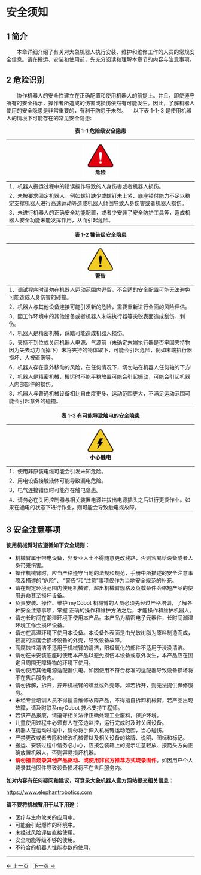 # 安全须知
## 1 简介
&emsp;&emsp;本章详细介绍了有关对大象机器人执行安装、维护和维修工作的人员的常规安全信息。请在搬运、安装和使用前，先充分阅读和理解本章节的内容与注意事项。

## 2 危险识别
&emsp;&emsp;协作机器人的安全性建立在正确配置和使用机器人的前提上。并且，即使遵守所有的安全指示，操作者所造成的伤害或损伤依然有可能发生。因此，了解机器人使用的安全隐患是非常重要的，有利于防患于未然。
&emsp;以下表 1-1~3 是使用机器人的情境下可能存在的常见安全隐患:
<!--  
<!--<style>table {
        width:100%;
        table-layout: fixed; 
        }
        td {  
            word-break:break-all;
           
            } 
        #flag{
             width: 100%;
        }
</style>-->
<center> <strong>表 1-1 危险级安全隐患</strong></center>

|<div align=center><img src="../resources/3-UserNotes/weixian.png" alt="img-1" width="100" height=“auto” />| 
| :--- |
| 1、机器人搬运过程中的错误操作导致的人身伤害或者机器人损伤。 |
| 2、未按要求固定机器人，例如螺钉缺少或螺钉未上紧、底座锁付能力不足以稳定支撑机器人进行高速运动等造成机器人倾倒导致人身伤害或者机器人损伤。 |
| 3、未进行机器人的正确安全功能配置，或者少安装了安全防护工具等，造成机器人安全功能未能发挥作用，从而引起危险。 |

<!-- <table>
  <tr>
    <td colspan="2"><img src="../resources/3-UserNotes/weixian.png" style="display: block; margin: 0 auto;"></td>
  </tr>
  <tr>
    <td>1</td>
    <td id=flag>机器人搬运过程中的错误操作导致的人身伤害或者机器人损伤。
    </td>

    
  </tr>
  <tr>
    <td>2</td>
    <td id=flag>未按要求固定机器人，例如螺钉缺少或螺钉未上紧、底座锁付能力不足以稳定支撑机器人进行高速运动等造成机器人倾倒导致人身伤害或者机器人损伤。</td>

    
  </tr>

  <tr>
    <td>3</td>
    <td id=flag>未进行机器人的正确安全功能配置，或者少安装了安全防护工具等，造成机器人安全功能未能发挥作用，从而引起危险。
    </td>
    
  </tr>
</table> -->


<center> <strong>表 1-2 警告级安全隐患</strong></center>

|<div align=center><img src="../resources/3-UserNotes/jigao.png" alt="img-1" width="100" height=“auto” />| 
| :--- |
| 1、调试程序时请勿在机器人运动范围内逗留，不合适的安全配置可能无法避免可能造成人身伤害的碰撞。 |
| 2、机器人与其他设备连接可能引发新的危险，需要重新进行全面的风险评估。 |
| 3、因工作环境中的其他设备或者机器人末端执行器等尖锐表面造成刮伤、刺伤。 |
| 4、机器人是精密机械，踩踏可能造成机器人损伤。 |
| 5、夹持不到位或关闭机器人电源、气源前（未确定末端执行器是否牢固夹持物因为失去动力而掉下）未将夹持的物体取下，可能会引起危险，例如末端执行器损坏、人被砸伤等。 |
| 6、机器人存在意外移动的风险，在任何情况下，切勿站在机器人任何轴的下方! |
| 7、机器人是精密机械，搬运时不能平稳放置可能会引起振动，可能会引起机器人内部部件的损伤。 |
| 8、机器人与普通机械设备相比自由度更多、运动范围更大，不满足运动范围可能会引起意外的碰撞。 |

<!-- <table>
  <tr>
    <td colspan="2"><img src="../resources/3-UserNotes/jigao.png" style="display: block; margin: 0 auto;"></td>
  </tr>
  <tr>
    <td>1</td>
    <td id=flag>调试程序时请勿在机器人运动范围内逗留，不合适的安全配置可能无法避免可能造成人身伤害的碰撞。
    </td>

    
  </tr>
  <tr>
    <td>2</td>
    <td id=flag>机器人与其他设备连接可能引发新的危险，需要重新进行全面的风险评估。
    </td> 
  </tr>

  <tr>
    <td>3</td>
    <td id=flag>因工作环境中的其他设备或者机器人末端执行器等尖锐表面造成刮伤、刺伤。
    </td>    
  </tr>

   <tr>
    <td>4</td>
    <td id=flag>机器人是精密机械，踩踏可能造成机器人损伤。
    </td>    
  </tr>

   <tr>
    <td>5</td>
    <td id=flag>夹持不到位或关闭机器人电源、气源前（未确定末端执行器是否牢固夹持物因为失去动力而掉下）未将夹持的物体取下，可能会引起危险，例如末端执行器损坏、人被砸伤等。
    </td>    
  </tr>

   <tr>
    <td>6</td>
    <td id=flag>机器人存在意外移动的风险，在任何情况下，切勿站在机器人任何轴的下方!
    </td>    
  </tr>

   <tr>
    <td>7</td>
    <td id=flag>机器人是精密机械，搬运时不能平稳放置可能会引起振动，可能会引起机器人内部部件的损伤。
    </td>    
  </tr>

   <tr>
    <td>8</td>
    <td id=flag>机器人与普通机械设备相比自由度更多、运动范围更大，不满足运动范围可能会引起意外的碰撞。
    </td>    
  </tr>
</table> -->

<center> <strong>表 1-3 有可能导致触电的安全隐患</strong></center>

|<div align=center><img src="../resources/3-UserNotes/chudian.png" alt="img-1" width="100" height=“auto” />| 
| :--- |
| 1、使用非原装电缆可能会引发未知危险。 |
| 2、用电设备接触液体可能导致漏电危险。 |
| 3、电气连接错误时可能存在触电隐患。 |
| 4、请务必在关闭控制器与相关装置电源并拔出电源插头之后进行更换作业。如果在通电的状态下进行作业，则可能会导致触电或故障。 |
<!-- <table>
  <tr>
    <td colspan="2"><img src="../resources/3-UserNotes/chudian.png" style="display: block; margin: 0 auto;"></td>
  </tr>
  <tr>
    <td>1</td>
    <td id=flag>使用非原装电缆可能会引发未知危险。
    </td>

    
  </tr>
  <tr>
    <td>2</td>
    <td id=flag>用电设备接触液体可能导致漏电危险。</td>

    
  </tr>

  <tr>
    <td>3</td>
    <td id=flag>电气连接错误时可能存在触电隐患。
    </td>
    
  </tr>

  <tr>
    <td>4</td>
    <td id=flag>请务必在关闭控制器与相关装置电源并拔出电源插头之后进行更换作业。如果在通电的状态下进行作业，则可能会导致触电或故障。
    </td>
    
  </tr>
</table> -->

## 3 安全注意事项
**使用机械臂时应遵循如下安全规则：**
* 机械臂属于带电设备，非专业人士不得随意更改线路，否则容易给设备或者人身带来伤害。
* 操作机械臂时，应当严格遵守当地的法规和规范，手册中所描述的安全注意事项及描述的“危险”、 “警告”和“注意”事项仅作为当地安全规范的补充。
* 请在规定环境范围内使用机械臂，超出机械臂规格及负载条件会缩短产品的使用寿命甚至损坏设备。 
* 负责安装、操作、维护 myCobot 机械臂的人员必须先经过严格培训，了解各种安全注意事项，掌握 正确的操作和维护方法之后，才能操作和维护机器人。
* 请勿长时间在潮湿环境下使用本产品。本产品为精密电子元器件，长时间潮湿环境工作会损坏设备。
* 请勿在高温环境下使用本设备。本设备外表面是由光敏树脂为原料制造而成，较高的温度会损坏设备的外壳，导致设备故障。
* 高腐蚀性清洁不适用于机械臂的清洁，阳极氧化的部件不适用于浸没清洁。
* 请勿在未安装底座时使用本产品以避免损伤本设备或意外发生，本产品应在固定且周围无障碍物的环境下使用。
* 请勿使用其他电源适配器供电。如因使用不符合标准的适配器导致设备损坏将不在售后服务内。
* 请勿拆解，拆开，拧开机械臂的螺丝或外壳等。如若拆开，则无法提供保修服务。
* 未经专业培训人员不得擅自维修故障产品，不得擅自拆卸机械臂，若产品出现故障，请及时联系myCobot 技术支持工程师。
* 若该产品报废，请遵守相关法律正确处理工业废料，保护环境。
* 儿童使用过程中必须有人在旁边监控，运行完成时及时关闭设备。
* 机器人在运动过程中，请勿将手伸入机械臂运动范围，当心碰伤。
* 严禁更改或者去除和修改机械臂以及相关设备的铭牌、说明、图标和标记。
* 搬运、安装过程中请务必小心，应按包装箱上的提示注意轻放、按箭头方向正确放置机器人，否则容易损坏机器。
* <span style="color:red;font-weight:bold;">请勿擅自烧录其他产品驱动、或使用非官方推荐方式烧录固件</span>。如因用户个人烧录其他固件导致设备损坏将不在售后服务内。

**如对内容有任何疑问和建议，可登录大象机器人官方网站提交相关信息：**

https://www.elephantrobotics.com

**请不要将机械臂用于以下用途：**
* 医疗与生命攸关的应用中。
* 可能会引起爆炸的环境中。
* 未经过风险评估直接使用。
* 安全功能等级不够的使用。
* 不符合的机器人性能参数的使用。





---
[← 上一页](3-UserNotes.md) | [下一页 →](./3.2-TransportandStorage.md)